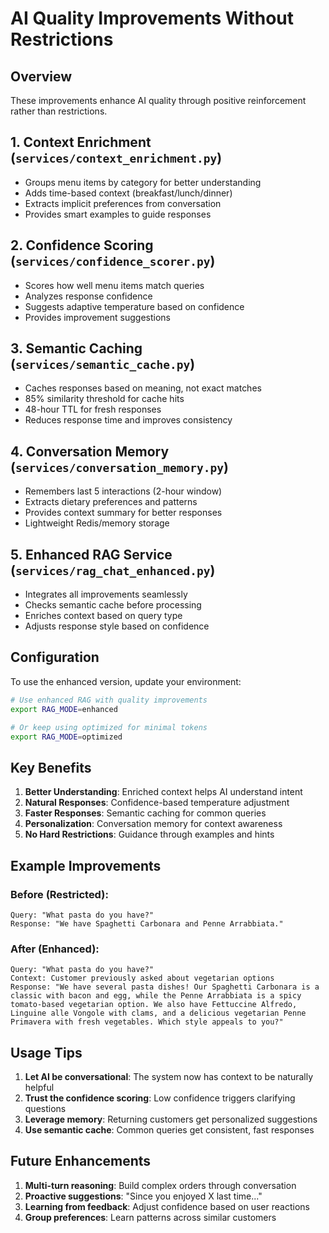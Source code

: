 # AI Quality Improvements Without Restrictions

## Overview
These improvements enhance AI quality through positive reinforcement rather than restrictions.

## 1. **Context Enrichment** (`services/context_enrichment.py`)
- Groups menu items by category for better understanding
- Adds time-based context (breakfast/lunch/dinner)
- Extracts implicit preferences from conversation
- Provides smart examples to guide responses

## 2. **Confidence Scoring** (`services/confidence_scorer.py`)
- Scores how well menu items match queries
- Analyzes response confidence
- Suggests adaptive temperature based on confidence
- Provides improvement suggestions

## 3. **Semantic Caching** (`services/semantic_cache.py`)
- Caches responses based on meaning, not exact matches
- 85% similarity threshold for cache hits
- 48-hour TTL for fresh responses
- Reduces response time and improves consistency

## 4. **Conversation Memory** (`services/conversation_memory.py`)
- Remembers last 5 interactions (2-hour window)
- Extracts dietary preferences and patterns
- Provides context summary for better responses
- Lightweight Redis/memory storage

## 5. **Enhanced RAG Service** (`services/rag_chat_enhanced.py`)
- Integrates all improvements seamlessly
- Checks semantic cache before processing
- Enriches context based on query type
- Adjusts response style based on confidence

## Configuration

To use the enhanced version, update your environment:

```bash
# Use enhanced RAG with quality improvements
export RAG_MODE=enhanced

# Or keep using optimized for minimal tokens
export RAG_MODE=optimized
```

## Key Benefits

1. **Better Understanding**: Enriched context helps AI understand intent
2. **Natural Responses**: Confidence-based temperature adjustment
3. **Faster Responses**: Semantic caching for common queries
4. **Personalization**: Conversation memory for context awareness
5. **No Hard Restrictions**: Guidance through examples and hints

## Example Improvements

### Before (Restricted):
```
Query: "What pasta do you have?"
Response: "We have Spaghetti Carbonara and Penne Arrabbiata."
```

### After (Enhanced):
```
Query: "What pasta do you have?"
Context: Customer previously asked about vegetarian options
Response: "We have several pasta dishes! Our Spaghetti Carbonara is a classic with bacon and egg, while the Penne Arrabbiata is a spicy tomato-based vegetarian option. We also have Fettuccine Alfredo, Linguine alle Vongole with clams, and a delicious vegetarian Penne Primavera with fresh vegetables. Which style appeals to you?"
```

## Usage Tips

1. **Let AI be conversational**: The system now has context to be naturally helpful
2. **Trust the confidence scoring**: Low confidence triggers clarifying questions
3. **Leverage memory**: Returning customers get personalized suggestions
4. **Use semantic cache**: Common queries get consistent, fast responses

## Future Enhancements

1. **Multi-turn reasoning**: Build complex orders through conversation
2. **Proactive suggestions**: "Since you enjoyed X last time..."
3. **Learning from feedback**: Adjust confidence based on user reactions
4. **Group preferences**: Learn patterns across similar customers